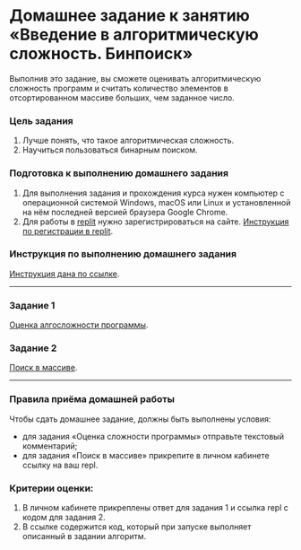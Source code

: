 # Домашнее задание к занятию «Введение в алгоритмическую сложность. Бинпоиск»

Выполнив это задание, вы сможете оценивать алгоритмическую сложность программ и считать количество элементов в отсортированном массиве больших, чем заданное число.

### Цель задания

1. Лучше понять, что такое алгоритмическая сложность.
2. Научиться пользоваться бинарным поиском.

### Подготовка к выполнению домашнего задания

1. Для выполнения задания и прохождения курса нужен компьютер с операционной системой Windows, macOS или Linux и установленной на нём последней версией браузера Google Chrome.
2. Для работы в [replit](https://repl.it/) нужно зарегистрироваться на сайте. [Инструкция по регистрации в replit](https://github.com/netology-code/cpps-homeworks/tree/main/common/replit).

### Инструкция по выполнению домашнего задания

[Инструкция дана по ссылке](https://github.com/netology-code/algocpp-homeworks/tree/main/common).

------

### Задание 1

[Оценка алгосложности программы](01).

### Задание 2

[Поиск в массиве](02).

------

### Правила приёма домашней работы

Чтобы сдать домашнее задание, должны быть выполнены условия:

- для задания «Оценка сложности программы» отправьте текстовый комментарий;
- для задания «Поиск в массиве» прикрепите в личном кабинете ссылку на ваш repl.

### Критерии оценки:

1. В личном кабинете прикреплены ответ для задания 1 и ссылка repl с кодом для задания 2.
3. В ссылке содержится код, который при запуске выполняет описанный в задании алгоритм.

